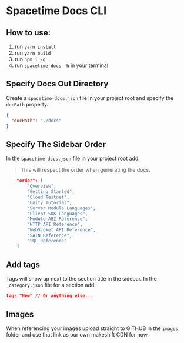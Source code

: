 # Spacetime Docs CLI

## How to use:

1. run `yarn install`
2. run `yarn build`
3. run `npm i -g .`
4. run `spacetime-docs -h` in your terminal

## Specify Docs Out Directory

Create a `spacetime-docs.json` file in your project root and specify the `docPath` property.

```json
{
  "docPath": "./docs"
}
```

## Specify The Sidebar Order

In the `spacetime-docs.json` file in your project root add:

> This will respect the order when generating the docs.

```json
    "order": [
        "Overview",
        "Getting Started",
        "Cloud Testnet",
        "Unity Tutorial",
        "Server Module Languages",
        "Client SDK Languages",
        "Module ABI Reference",
        "HTTP API Reference",
        "WebScoket API Reference",
        "SATN Reference",
        "SQL Reference"
    ]
```

## Add tags

Tags will show up next to the section title in the sidebar. In the `_category.json` file for a section add:

```json
tag: "New" // Or anything else...
```

## Images

When referencing your images upload straight to GITHUB in the `images` folder and use that link as our own makeshift CDN for now.

